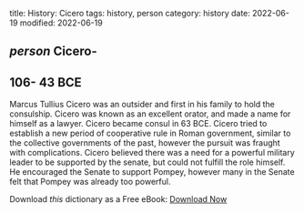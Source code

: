 title: History: Cicero
tags: history, person
category: history
date: 2022-06-19
modified: 2022-06-19

## _person_  Cicero-
  106-
43 BCE
-
Marcus Tullius Cicero was an
outsider and first in his family to hold the consulship.   Cicero was
known as an excellent orator, and made a name for himself as a
lawyer.   Cicero became consul in   63 BCE.
  Cicero tried to
establish a new period of cooperative rule in Roman government,
similar to the collective governments of the past, however the pursuit
was fraught with complications.  Cicero believed there was a need for a
powerful military leader to be supported by the senate, but could not
fulfill the role himself.  He encouraged the Senate to support Pompey,
however many in the Senate felt that Pompey was already too powerful.


Download *this* dictionary as a Free eBook: [Download Now]({static}static/CairnsHistoryDictionary.pdf)

